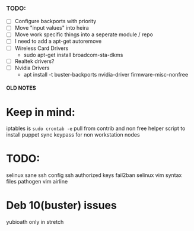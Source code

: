 ### TODO:
- [ ] Configure backports with priority
- [ ] Move "input values" into heira
- [ ] Move work specific things into a seperate module / repo
- [ ] I need to add a apt-get autoremove
- [ ] Wireless Card Drivers
  - sudo apt-get install broadcom-sta-dkms
- [ ] Realtek drivers?
- [ ] Nvidia Drivers 
  - apt install -t buster-backports nvidia-driver firmware-misc-nonfree



#### OLD NOTES
# Keep in mind:
iptables is `sudo crontab -e`
pull from contrib and non free
helper script to install puppet
sync keypass for non workstation nodes

# TODO:
selinux
sane ssh config
ssh authorized keys
fail2ban
selinux vim syntax files
pathogen vim airline

# Deb 10(buster) issues
 yubioath only in stretch
